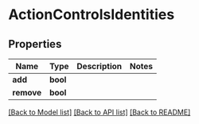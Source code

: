 # ActionControlsIdentities

## Properties

Name | Type | Description | Notes
------------ | ------------- | ------------- | -------------
**add** | **bool** |  | 
**remove** | **bool** |  | 

[[Back to Model list]](../README.md#documentation-for-models) [[Back to API list]](../README.md#documentation-for-api-endpoints) [[Back to README]](../README.md)


